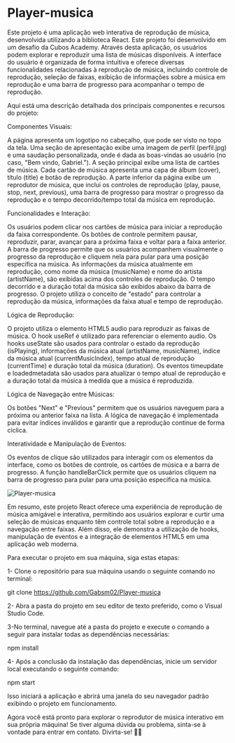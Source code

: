 # Player-musica
Este projeto é uma aplicação web interativa de reprodução de música, desenvolvida utilizando a biblioteca React. Este projeto foi desenvolvido em um desafio da Cubos Academy. Através desta aplicação, os usuários podem explorar e reproduzir uma lista de músicas disponíveis. A interface do usuário é organizada de forma intuitiva e oferece diversas funcionalidades relacionadas à reprodução de música, incluindo controle de reprodução, seleção de faixas, exibição de informações sobre a música em reprodução e uma barra de progresso para acompanhar o tempo de reprodução.

Aqui está uma descrição detalhada dos principais componentes e recursos do projeto:

Componentes Visuais:

A página apresenta um logotipo no cabeçalho, que pode ser visto no topo da tela.
Uma seção de apresentação exibe uma imagem de perfil (perfil.jpg) e uma saudação personalizada, onde é dada as boas-vindas ao usuário (no caso, "Bem vindo, Gabriel.").
A seção principal exibe uma lista de cartões de música. Cada cartão de música apresenta uma capa de álbum (cover), título (title) e botão de reprodução.
A parte inferior da página exibe um reprodutor de música, que inclui os controles de reprodução (play, pause, stop, next, previous), uma barra de progresso para mostrar o progresso da reprodução e o tempo decorrido/tempo total da música em reprodução.


Funcionalidades e Interação:

Os usuários podem clicar nos cartões de música para iniciar a reprodução da faixa correspondente.
Os botões de controle permitem pausar, reproduzir, parar, avançar para a próxima faixa e voltar para a faixa anterior.
A barra de progresso permite que os usuários acompanhem visualmente o progresso da reprodução e cliquem nela para pular para uma posição específica na música.
As informações da música atualmente em reprodução, como nome da música (musicName) e nome do artista (artistName), são exibidas acima dos controles de reprodução.
O tempo decorrido e a duração total da música são exibidos abaixo da barra de progresso.
O projeto utiliza o conceito de "estado" para controlar a reprodução da música, informações da faixa atual e tempo de reprodução.


Lógica de Reprodução:

O projeto utiliza o elemento HTML5 audio para reproduzir as faixas de música.
O hook useRef é utilizado para referenciar o elemento audio.
Os hooks useState são usados para controlar o estado da reprodução (isPlaying), informações da música atual (artistName, musicName), índice da música atual (currentMusicIndex), tempo atual de reprodução (currentTime) e duração total da música (duration).
Os eventos timeupdate e loadedmetadata são usados para atualizar o tempo atual de reprodução e a duração total da música à medida que a música é reproduzida.



Lógica de Navegação entre Músicas:

Os botões "Next" e "Previous" permitem que os usuários naveguem para a próxima ou anterior faixa na lista.
A lógica de navegação é implementada para evitar índices inválidos e garantir que a reprodução continue de forma cíclica.


Interatividade e Manipulação de Eventos:

Os eventos de clique são utilizados para interagir com os elementos da interface, como os botões de controle, os cartões de música e a barra de progresso.
A função handleBarClick permite que os usuários cliquem na barra de progresso para pular para uma posição específica na música.


![Player-musica](https://github.com/Gabsm02/Player-musica/assets/129795081/25e04687-193d-4f27-862d-3cbe337e3ac4)



Em resumo, este projeto React oferece uma experiência de reprodução de música amigável e interativa, permitindo aos usuários explorar e curtir uma seleção de músicas enquanto têm controle total sobre a reprodução e a navegação entre faixas. Além disso, ele demonstra a utilização de hooks, manipulação de eventos e a integração de elementos HTML5 em uma aplicação web moderna.


Para executar o projeto em sua máquina, siga estas etapas:

1- Clone o repositório para sua máquina usando o seguinte comando no terminal:

git clone https://github.com/Gabsm02/Player-musica

2- Abra a pasta do projeto em seu editor de texto preferido, como o Visual Studio Code.

3-No terminal, navegue até a pasta do projeto e execute o comando a seguir para instalar todas as dependências necessárias:


npm install


4- Após a conclusão da instalação das dependências, inicie um servidor local executando o seguinte comando:

npm start


Isso iniciará a aplicação e abrirá uma janela do seu navegador padrão exibindo o projeto em funcionamento.

Agora você está pronto para explorar o reprodutor de música interativo em sua própria máquina! Se tiver alguma dúvida ou problema, sinta-se à vontade para entrar em contato. Divirta-se! 🎵🎶
